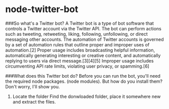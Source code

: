 # node-twitter-bot
###So what's a Twitter bot?
A Twitter bot is a type of bot software that controls a Twitter account via the Twitter API. The bot can perform actions such as tweeting, retweeting, liking, following, unfollowing, or direct messaging other accounts. The automation of Twitter accounts is governed by a set of automation rules that outline proper and improper uses of automation.[2] Proper usage includes broadcasting helpful information, automatically generating interesting or creative content, and automatically replying to users via direct message.[3][4][5] Improper usage includes circumventing API rate limits, violating user privacy, or spamming.[6]

###What does this Twitter bot do?
Before you can run the bot, you'll need the required node packages. (node modules).
But how do you install them? Don't worry, I'll show you.

1. Locate the folder
Find the donwloaded folder, place it somewhere new and extract the files.
